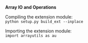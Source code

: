 **Array IO and Operations**

Compiling the extension module:  
`python setup.py build_ext --inplace`

Importing the extension module:  
`import arrayutils as au`
